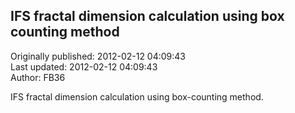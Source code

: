 ## IFS fractal dimension calculation using box counting method  
Originally published: 2012-02-12 04:09:43  
Last updated: 2012-02-12 04:09:43  
Author: FB36   
  
IFS fractal dimension calculation using box-counting method.